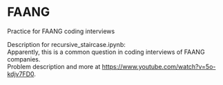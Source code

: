 # FAANG
Practice for FAANG coding interviews  

Description for recursive_staircase.ipynb:  
Apparently, this is a common question in coding interviews of FAANG companies.  
Problem description and more at https://www.youtube.com/watch?v=5o-kdjv7FD0.
